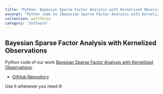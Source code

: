 ```yaml
---
title: "Python: Bayesian Sparse Factor Analysis with Kernelized Observations"
excerpt: "Python code to [Bayesian Sparse Factor Analysis with Kernelized Observations](https://doi.org/10.1016/j.neucom.2022.03.024) paper."
collection: portfolio
category: "Software"
---
```


## Bayesian Sparse Factor Analysis with Kernelized Observations

Python code of our work [Bayesian Sparse Factor Analysis with Kernelized Observations](https://doi.org/10.1016/j.neucom.2022.03.024).

* [GitHub Repository](https://github.com/sevisal/KSSHIBA)

Use it whenever you need it!
